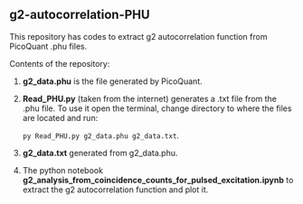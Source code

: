 ## g2-autocorrelation-PHU

This repository has codes to extract g2 autocorrelation function from PicoQuant .phu files.

Contents of the repository:
1. **g2_data.phu** is the file generated by PicoQuant.
2. **Read_PHU.py** (taken from the internet) generates a .txt file from the .phu file. To use it open the terminal, change directory to where the files are located and run:
   
   ```py Read_PHU.py g2_data.phu g2_data.txt```.
4. **g2_data.txt** generated from g2_data.phu.
5. The python notebook **g2_analysis_from_coincidence_counts_for_pulsed_excitation.ipynb** to extract the g2 autocorrelation function and plot it.
